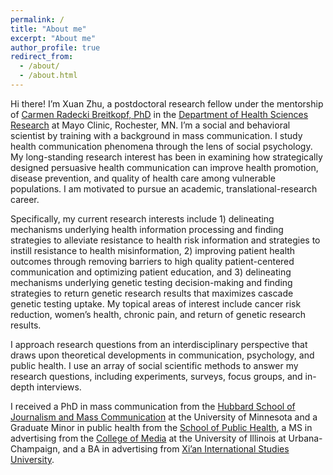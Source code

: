 ```yaml
---
permalink: /
title: "About me"
excerpt: "About me"
author_profile: true
redirect_from: 
  - /about/
  - /about.html
---
```


Hi there! I’m Xuan Zhu, a postdoctoral research fellow under the mentorship of <a href="https://www.mayo.edu/research/faculty/radecki-breitkopf-carmen-ph-d/bio-00055044" target="_blank"> Carmen Radecki Breitkopf, PhD</a> in the <a href="https://www.mayo.edu/research/departments-divisions/department-health-sciences-research/overview" target="_blank">Department of Health Sciences Research</a> at Mayo Clinic, Rochester, MN. I’m a social and behavioral scientist by training with a background in mass communication. I study health communication phenomena through the lens of social psychology. My long-standing research interest has been in examining how strategically designed persuasive health communication can improve health promotion, disease prevention, and quality of health care among vulnerable populations. I am motivated to pursue an academic, translational-research career. 

Specifically, my current research interests include 1) delineating mechanisms underlying health information processing and finding strategies to alleviate resistance to health risk information and strategies to instill resistance to health misinformation, 2) improving patient health outcomes through removing barriers to high quality patient-centered communication and optimizing patient education, and 3) delineating mechanisms underlying genetic testing decision-making and finding strategies to return genetic research results that maximizes cascade genetic testing uptake. My topical areas of interest include cancer risk reduction, women’s health, chronic pain, and return of genetic research results.

I approach research questions from an interdisciplinary perspective that draws upon theoretical developments in communication, psychology, and public health. I use an array of social scientific methods to answer my research questions, including experiments, surveys, focus groups, and in-depth interviews.

I received a PhD in mass communication from the <a href="https://cla.umn.edu/hsjmc" target="_blank">Hubbard School of Journalism and Mass Communication</a> at the University of Minnesota and a Graduate Minor in public health from the <a href="http://www.sph.umn.edu/" target="_blank">School of Public Health</a>, a MS in advertising from the <a href="https://media.illinois.edu/" target="_blank">College of Media</a> at the University of Illinois at Urbana-Champaign, and a BA in advertising from <a href="http://en.xisu.edu.cn/" target="_blank">Xi’an International Studies University</a>.
